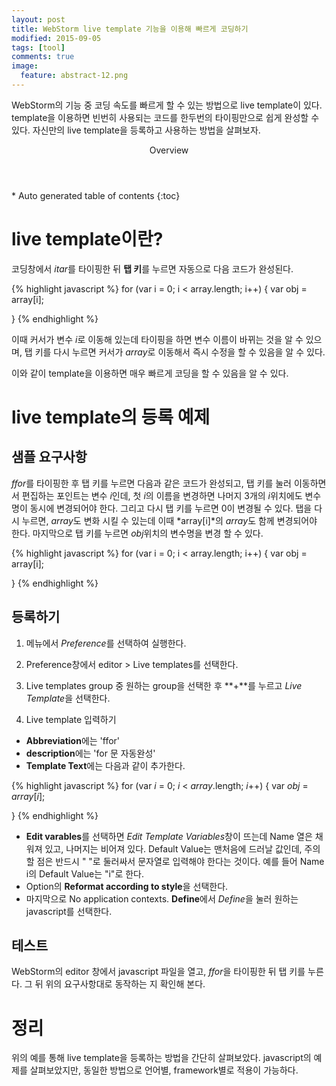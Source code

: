```yaml
---
layout: post
title: WebStorm live template 기능을 이용해 빠르게 코딩하기
modified: 2015-09-05
tags: [tool]
comments: true
image:
  feature: abstract-12.png
---
```


WebStorm의 기능 중 코딩 속도를 빠르게 할 수 있는 방법으로 live template이 있다. template을 이용하면 빈번히 사용되는 코드를 한두번의 타이핑만으로 쉽게 완성할 수 있다. 자신만의 live template을 등록하고 사용하는 방법을 살펴보자. 

<section id="table-of-contents" class="toc">
  <header>Overview</header>
<div id="drawer" markdown="1">
*  Auto generated table of contents
{:toc}
</div>
</section>
<!-- /#table-of-contents -->


# live template이란?

코딩창에서 *itar*를 타이핑한 뒤 **탭 키**를 누르면 자동으로 다음 코드가 완성된다. 

{% highlight javascript %}
for (var i = 0; i < array.length; i++) {
    var obj = array[i];
    
}
{% endhighlight %}

이때 커서가 변수 *i*로 이동해 있는데 타이핑을 하면 변수 이름이 바뀌는 것을 알 수 있으며, 탭 키를 다시 누르면 커서가 *array*로 이동해서 즉시 수정을 할 수 있음을 알 수 있다. 

이와 같이 template을 이용하면 매우 빠르게 코딩을 할 수 있음을 알 수 있다. 

# live template의 등록 예제

## 샘플 요구사항 

*ffor*를 타이핑한 후 탭 키를 누르면 다음과 같은 코드가 완성되고, 탭 키를 눌러 이동하면서 편집하는 포인트는 변수 *i*인데, 첫 *i*의 이름을 변경하면 나머지 3개의 *i*위치에도 변수명이 동시에 변경되어야 한다. 그리고 다시 탭 키를 누르면 0이 변경될 수 있다. 탭을 다시 누르면, *array*도 변화 시킬 수 있는데 이때 *array[i]*의 *array*도 함께 변경되어야 한다. 마지막으로 탭 키를 누르면 *obj*위치의 변수명을 변경 할 수 있다. 

{% highlight javascript %}
for (var i = 0; i < array.length; i++) {
    var obj = array[i];
    
}
{% endhighlight %}

## 등록하기 

1. 메뉴에서 *Preference*를 선택하여 실행한다. 

2. Preference창에서 editor > Live templates를 선택한다. 

3. Live templates group 중 원하는 group을 선택한 후 **+**를 누르고 *Live Template*을 선택한다. 

4. Live template 입력하기 

- **Abbreviation**에는 'ffor'
- **description**에는 'for 문 자동완성'
- **Template Text**에는 다음과 같이 추가한다. 

{% highlight javascript %}
for (var $i$ = $0$; $i$ < $array$.length; $i$++) {
    var $obj$ = $array$[$i$];
    
}
{% endhighlight %}

- **Edit varables**를 선택하면 *Edit Template Variables*창이 뜨는데 Name 열은 채워져 있고, 나머지는 비어져 있다. Default Value는 맨처음에 드러날 값인데, 주의할 점은 반드시 " "로 둘러싸서 문자열로 입력해야 한다는 것이다. 예를 들어 Name i의 Default Value는 "i"로 한다. 
 - Option의 **Reformat according to style**을 선택한다. 
 - 마지막으로 No application contexts. **Define**에서 *Define*을 눌러 원하는 javascript를 선택한다. 

## 테스트 

WebStorm의 editor 창에서 javascript 파일을 열고, *ffor*을 타이핑한 뒤 탭 키를 누른다. 그 뒤 위의 요구사항대로 동작하는 지 확인해 본다. 

# 정리

위의 예를 통해 live template을 등록하는 방법을 간단히 살펴보았다. javascript의 예제를 살펴보았지만, 동일한 방법으로 언어별, framework별로 적용이 가능하다. 


